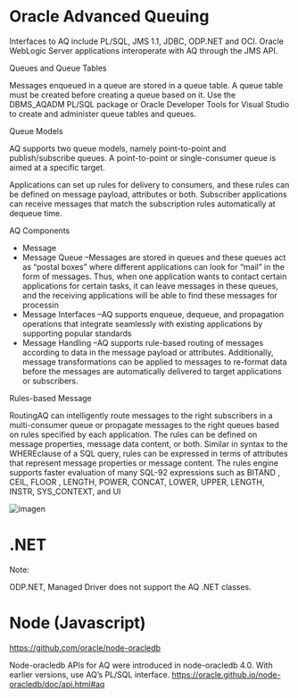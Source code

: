 # Oracle Advanced Queuing 
 

Interfaces to AQ include PL/SQL, JMS 1.1, JDBC, ODP.NET and OCI. Oracle WebLogic Server applications interoperate with AQ through the JMS API.


Queues and Queue Tables

Messages enqueued in a queue are stored in a queue table. A queue table must be created before creating a queue based on it. Use the DBMS_AQADM PL/SQL package or Oracle Developer Tools for Visual Studio to create and administer queue tables and queues. 


Queue Models

AQ supports two queue models, namely point-to-point and publish/subscribe queues. A point-to-point or single-consumer queue is aimed at a specific target.

Applications can set up rules for delivery to consumers, and these rules can be defined on message payload, attributes or both. Subscriber applications can receive messages that match the subscription rules automatically at dequeue time.


AQ Components

- Message 
- Message Queue –Messages are stored in queues and these queues act as “postal boxes” where different applications can look for “mail” in the form of messages. Thus, when one application wants to contact certain applications for certain tasks, it can leave messages in these queues, and the receiving applications will be able to find these messages for processin
- Message Interfaces –AQ supports enqueue, dequeue, and propagation operations that integrate seamlessly with existing applications by supporting popular standards
- Message Handling –AQ supports rule-based routing of messages according to data in the message payload or attributes. Additionally, message transformations can be applied to messages to re-format data before the messages are automatically delivered to target applications or subscribers.


Rules-based Message 

RoutingAQ can intelligently route messages to the right subscribers in a multi-consumer queue or propagate messages to the right queues based on rules specified by each application. The rules can be defined on message properties, message data content, or both. Similar in syntax to the WHEREclause of a SQL query, rules can be expressed in terms of attributes that represent message properties or message content. The rules engine supports faster evaluation of many SQL-92 expressions such as BITAND , CEIL, FLOOR , LENGTH, POWER, CONCAT, LOWER, UPPER, LENGTH, INSTR, SYS_CONTEXT, and UI

![imagen](https://user-images.githubusercontent.com/222181/116788816-6526cc80-aa71-11eb-90cb-48732294b299.png)



# .NET



Note:

ODP.NET, Managed Driver does not support the AQ .NET classes. 



# Node (Javascript)


https://github.com/oracle/node-oracledb

Node-oracledb APIs for AQ were introduced in node-oracledb 4.0. With earlier versions, use AQ’s PL/SQL interface.
https://oracle.github.io/node-oracledb/doc/api.html#aq
